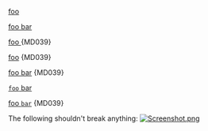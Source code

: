 [foo](http://bar/)

[foo bar](http://bar/)

[foo ](http://bar/) {MD039}

[ foo](http://bar/) {MD039}

[foo       bar](http://bar/) {MD039}

[`foo` bar](http://bar/)

[foo `bar`](http://bar/) {MD039}

The following shouldn't break anything:
[![Screenshot.png](/images/Screenshot.png)](/images/Screenshot.png)

